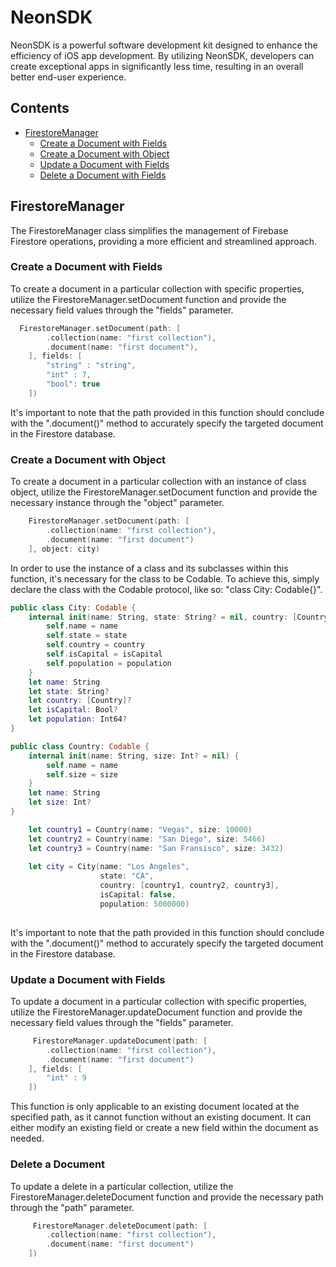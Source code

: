 
# NeonSDK

NeonSDK is a powerful software development kit designed to enhance the efficiency of iOS app development. By utilizing NeonSDK, developers can create exceptional apps in significantly less time, resulting in an overall better end-user experience.


## Contents

- [FirestoreManager](#FirestoreManager)
    - [Create a Document with Fields](#Create-a-Document-with-Fields)
    - [Create a Document with Object](#credits)
    - [Update a Document with Fields](#license)
    - [Delete a Document with Fields](#license)
## FirestoreManager

The FirestoreManager class simplifies the management of Firebase Firestore operations, providing a more efficient and streamlined approach.

### Create a Document with Fields 

To create a document in a particular collection with specific properties, utilize the FirestoreManager.setDocument function and provide the necessary field values through the "fields" parameter.

```swift
  FirestoreManager.setDocument(path: [
        .collection(name: "first collection"),
        .document(name: "first document"),
    ], fields: [
        "string" : "string",
        "int" : 7,
        "bool": true
    ])
```

It's important to note that the path provided in this function should conclude with the ".document()" method to accurately specify the targeted document in the Firestore database.

### Create a Document with Object

To create a document in a particular collection with an instance of class object, utilize the FirestoreManager.setDocument function and provide the necessary instance through the "object" parameter.

```swift
    FirestoreManager.setDocument(path: [
        .collection(name: "first collection"),
        .document(name: "first document")
    ], object: city)
```

In order to use the instance of a class and its subclasses within this function, it's necessary for the class to be Codable. To achieve this, simply declare the class with the Codable protocol, like so: "class City: Codable{}".

```swift
public class City: Codable {
    internal init(name: String, state: String? = nil, country: [Country]? = nil, isCapital: Bool? = nil, population: Int64? = nil) {
        self.name = name
        self.state = state
        self.country = country
        self.isCapital = isCapital
        self.population = population
    }
    let name: String
    let state: String?
    let country: [Country]?
    let isCapital: Bool?
    let population: Int64?
}

public class Country: Codable {
    internal init(name: String, size: Int? = nil) {
        self.name = name
        self.size = size
    }
    let name: String
    let size: Int?
}

    let country1 = Country(name: "Vegas", size: 10000)
    let country2 = Country(name: "San Diego", size: 5466)
    let country3 = Country(name: "San Fransisco", size: 3432)
    
    let city = City(name: "Los Angeles",
                    state: "CA",
                    country: [country1, country2, country3],
                    isCapital: false,
                    population: 5000000)
    
```

It's important to note that the path provided in this function should conclude with the ".document()" method to accurately specify the targeted document in the Firestore database.

### Update a Document with Fields

To update a document in a particular collection with specific properties, utilize the FirestoreManager.updateDocument function and provide the necessary field values through the "fields" parameter.

```swift
     FirestoreManager.updateDocument(path: [
        .collection(name: "first collection"),
        .document(name: "first document")
    ], fields: [
        "int" : 9
    ])
```

This function is only applicable to an existing document located at the specified path, as it cannot function without an existing document. It can either modify an existing field or create a new field within the document as needed.

### Delete a Document

To update a delete in a particular collection, utilize the FirestoreManager.deleteDocument function and provide the necessary path through the "path" parameter.

```swift
     FirestoreManager.deleteDocument(path: [
        .collection(name: "first collection"),
        .document(name: "first document")
    ])
```



